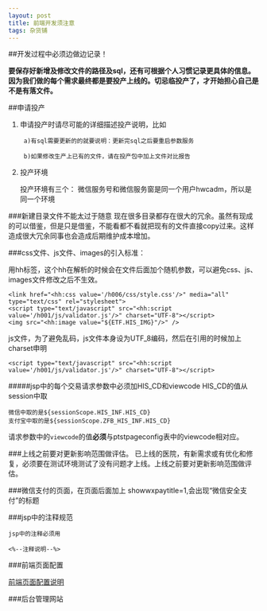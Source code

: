 ```yaml
---
layout: post
title: 前端开发须注意
tags: 杂货铺
---
```


##开发过程中必须边做边记录！

   **要保存好新增及修改文件的路径及sql，还有可根据个人习惯记录更具体的信息。因为我们做的每个需求最终都是要投产上线的。切忌临投产了，才开始担心自己是不是有落文件。**
   
##申请投产

  1. 申请投产时请尽可能的详细描述投产说明，比如
  
          a)有sql需要更新的的就要说明：更新完sql之后要重启参数服务
          
          b)如果修改生产上已有的文件，请在投产包中加上文件对比报告
     
     
  2. 投产环境
  
      投产环境有三个：
      微信服务号和微信服务窗是同一个用户hwcadm，所以是同一个环境
      
          
      

###新建目录文件不能太过于随意
现在很多目录都存在很大的冗余。虽然有现成的可以借鉴，但是只是借鉴，不能看都不看就把现有的文件直接copy过来。这样造成很大冗余同事也会造成后期维护成本增加。


###css文件、js文件、images的引入标准：

   用hh标签，这个hh在解析的时候会在文件后面加个随机参数，可以避免css、js、images文件修改之后不生效。
   
	<link href="<hh:css value='/h006/css/style.css'/>" media="all" type="text/css" rel="stylesheet">
	<script type="text/javascript" src="<hh:script value='/h001/js/validator.js'/>" charset="UTF-8"></script>
	<img src="<hh:image value="${ETF.HIS_IMG}"/>" />

js文件，为了避免乱码，js文件本身设为UTF_8编码，然后在引用的时候加上charset申明

	<script type="text/javascript" src="<hh:script value='/h001/js/validator.js'/>" charset="UTF-8"></script>
   
   
#####jsp中的每个交易请求参数中必须加HIS_CD和viewcode
HIS_CD的值从session中取

    微信中取的是${sessionScope.HIS_INF.HIS_CD}
    支付宝中取的是${sessionScope.ZFB_HIS_INF.HIS_CD}

请求参数中的`viewcode`的值**必须**与ptstpageconfig表中的viewcode相对应。


###上线之前要对更新影响范围做评估。
已上线的医院，有新需求或有优化和修复，必须要在测试环境测试了没有问题才上线。上线之前要对更新影响范围做评估。

###微信支付的页面，在页面后面加上  showwxpaytitle=1,会出现“微信安全支付”的标题


###jsp中的注释规范

    jsp中的注释必须用
   
    <%--注释说明--%>


###前端页面配置

[前端页面配置说明](https://www.evernote.com/l/AIREKFlE79pASZ_i25IqHEpZsJT-tZtkF10)

###后台管理网站



